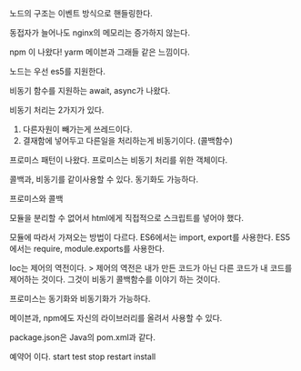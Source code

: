 노드의 구조는 이벤트 방식으로 핸들링한다.

동접자가 늘어나도 nginx의 메모리는 증가하지 않는다.

npm 이 나왔다!
yarm
메이븐과 그래들 같은 느낌이다.

노드는 우선 es5를 지원한다.

비동기 함수를 지원하는 await, async가 나왔다.

비동기 처리는 2가지가 있다.
1. 다른자원이 빼가는게 쓰레드이다.
2. 결재함에 넣어두고 다른일을 처리하는게 비동기이다. (콜백함수)

프로미스 패턴이 나왔다.
프로미스는 비동기 처리를 위한 객체이다.

콜백과, 비동기를 같이사용할 수 있다. 동기화도 가능하다.

프로미스와 콜백

모듈을 분리할 수 없어서 html에게 직접적으로 스크립트를 넣어야 했다.

모듈에 따라서 가져오는 방법이 다르다.
ES6에서는 import, export를 사용한다.
ES5에서는 require, module.exports를 사용한다.

Ioc는 제어의 역전이다. > 제어의 역전은 내가 만든 코드가 아닌 다른 코드가 내 코드를 제어하는 것이다.
그것이 비동기 콜백함수를 이야기 하는 것이다.

프로미스는 동기화와 비동기화가 가능하다.

메이븐과, npm에도 자신의 라이브러리를 올려서 사용할 수 있다.

package.json은 Java의 pom.xml과 같다.

예약어 이다.
start
test
stop
restart
install
